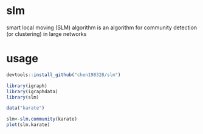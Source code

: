 # slm
smart local moving (SLM) algorithm is an algorithm for community detection (or clustering) in large networks

# usage

``` r
devtools::install_github("chen198328/slm")

library(igraph)
library(igraphdata)
library(slm)

data("karate")

slm<-slm.community(karate)
plot(slm.karate)
```
